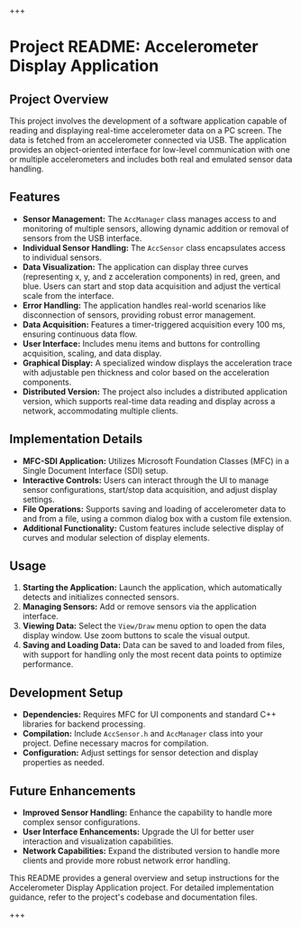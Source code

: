 +++
# Project README: Accelerometer Display Application

## Project Overview

This project involves the development of a software application capable of reading and displaying real-time accelerometer data on a PC screen. The data is fetched from an accelerometer connected via USB. The application provides an object-oriented interface for low-level communication with one or multiple accelerometers and includes both real and emulated sensor data handling.

## Features

- **Sensor Management:** The `AccManager` class manages access to and monitoring of multiple sensors, allowing dynamic addition or removal of sensors from the USB interface.
- **Individual Sensor Handling:** The `AccSensor` class encapsulates access to individual sensors.
- **Data Visualization:** The application can display three curves (representing x, y, and z acceleration components) in red, green, and blue. Users can start and stop data acquisition and adjust the vertical scale from the interface.
- **Error Handling:** The application handles real-world scenarios like disconnection of sensors, providing robust error management.
- **Data Acquisition:** Features a timer-triggered acquisition every 100 ms, ensuring continuous data flow.
- **User Interface:** Includes menu items and buttons for controlling acquisition, scaling, and data display.
- **Graphical Display:** A specialized window displays the acceleration trace with adjustable pen thickness and color based on the acceleration components.
- **Distributed Version:** The project also includes a distributed application version, which supports real-time data reading and display across a network, accommodating multiple clients.

## Implementation Details

- **MFC-SDI Application:** Utilizes Microsoft Foundation Classes (MFC) in a Single Document Interface (SDI) setup.
- **Interactive Controls:** Users can interact through the UI to manage sensor configurations, start/stop data acquisition, and adjust display settings.
- **File Operations:** Supports saving and loading of accelerometer data to and from a file, using a common dialog box with a custom file extension.
- **Additional Functionality:** Custom features include selective display of curves and modular selection of display elements.

## Usage

1. **Starting the Application:** Launch the application, which automatically detects and initializes connected sensors.
2. **Managing Sensors:** Add or remove sensors via the application interface.
3. **Viewing Data:** Select the `View/Draw` menu option to open the data display window. Use zoom buttons to scale the visual output.
4. **Saving and Loading Data:** Data can be saved to and loaded from files, with support for handling only the most recent data points to optimize performance.

## Development Setup

- **Dependencies:** Requires MFC for UI components and standard C++ libraries for backend processing.
- **Compilation:** Include `AccSensor.h` and `AccManager` class into your project. Define necessary macros for compilation.
- **Configuration:** Adjust settings for sensor detection and display properties as needed.

## Future Enhancements

- **Improved Sensor Handling:** Enhance the capability to handle more complex sensor configurations.
- **User Interface Enhancements:** Upgrade the UI for better user interaction and visualization capabilities.
- **Network Capabilities:** Expand the distributed version to handle more clients and provide more robust network error handling.

This README provides a general overview and setup instructions for the Accelerometer Display Application project. For detailed implementation guidance, refer to the project's codebase and documentation files.

+++
